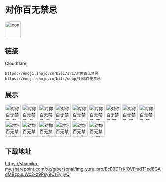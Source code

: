 # 对你百无禁忌
<img src="https://emoji.shojo.cn/bili/src/对你百无禁忌/icon.png" width="50" height="50" alt="icon">

## 链接
Cloudflare:
```
https://emoji.shojo.cn/bili/src/对你百无禁忌
https://emoji.shojo.cn/bili/webp/对你百无禁忌
```
## 展示
<img src="https://emoji.shojo.cn/bili/src/对你百无禁忌/对你百无禁忌-愛心.png" width="50" height="50" alt="对你百无禁忌-愛心">
<img src="https://emoji.shojo.cn/bili/src/对你百无禁忌/对你百无禁忌-怎么肥事.png" width="50" height="50" alt="对你百无禁忌-怎么肥事">
<img src="https://emoji.shojo.cn/bili/src/对你百无禁忌/对你百无禁忌-亲亲.png" width="50" height="50" alt="对你百无禁忌-亲亲">
<img src="https://emoji.shojo.cn/bili/src/对你百无禁忌/对你百无禁忌-抱抱.png" width="50" height="50" alt="对你百无禁忌-抱抱">
<img src="https://emoji.shojo.cn/bili/src/对你百无禁忌/对你百无禁忌-生气.png" width="50" height="50" alt="对你百无禁忌-生气">
<img src="https://emoji.shojo.cn/bili/src/对你百无禁忌/对你百无禁忌-不行.png" width="50" height="50" alt="对你百无禁忌-不行">
<img src="https://emoji.shojo.cn/bili/src/对你百无禁忌/对你百无禁忌-盯.png" width="50" height="50" alt="对你百无禁忌-盯">
<img src="https://emoji.shojo.cn/bili/src/对你百无禁忌/对你百无禁忌-疑惑.png" width="50" height="50" alt="对你百无禁忌-疑惑">
<img src="https://emoji.shojo.cn/bili/src/对你百无禁忌/对你百无禁忌-睡了.png" width="50" height="50" alt="对你百无禁忌-睡了">
<img src="https://emoji.shojo.cn/bili/src/对你百无禁忌/对你百无禁忌-我要闹了.png" width="50" height="50" alt="对你百无禁忌-我要闹了">
<img src="https://emoji.shojo.cn/bili/src/对你百无禁忌/对你百无禁忌-大吃一惊.png" width="50" height="50" alt="对你百无禁忌-大吃一惊">
<img src="https://emoji.shojo.cn/bili/src/对你百无禁忌/对你百无禁忌-委屈.png" width="50" height="50" alt="对你百无禁忌-委屈">
<img src="https://emoji.shojo.cn/bili/src/对你百无禁忌/对你百无禁忌-可怜.png" width="50" height="50" alt="对你百无禁忌-可怜">
<img src="https://emoji.shojo.cn/bili/src/对你百无禁忌/对你百无禁忌-受伤.png" width="50" height="50" alt="对你百无禁忌-受伤">
<img src="https://emoji.shojo.cn/bili/src/对你百无禁忌/对你百无禁忌-来喽.png" width="50" height="50" alt="对你百无禁忌-来喽">

## 下载地址

https://shamiko-my.sharepoint.com/:u:/g/personal/img_yuru_pro/EcD9DTrKIOVFmdT1ed8GAdMBzcuuWc3-z9Psy9CaEyIjyQ